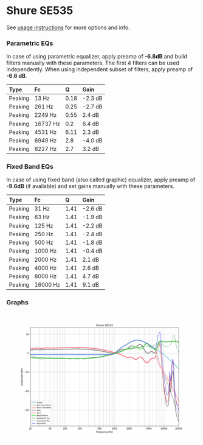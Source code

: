 # Shure SE535
See [usage instructions](https://github.com/jaakkopasanen/AutoEq#usage) for more options and info.

### Parametric EQs
In case of using parametric equalizer, apply preamp of **-6.8dB** and build filters manually
with these parameters. The first 4 filters can be used independently.
When using independent subset of filters, apply preamp of **-6.6 dB**.

| Type    | Fc       |    Q | Gain    |
|:--------|:---------|:-----|:--------|
| Peaking | 13 Hz    | 0.18 | -2.3 dB |
| Peaking | 261 Hz   | 0.25 | -2.7 dB |
| Peaking | 2249 Hz  | 0.55 | 2.4 dB  |
| Peaking | 16737 Hz | 0.2  | 6.4 dB  |
| Peaking | 4531 Hz  | 6.11 | 2.3 dB  |
| Peaking | 6949 Hz  | 2.8  | -4.0 dB |
| Peaking | 8227 Hz  | 2.7  | 3.2 dB  |

### Fixed Band EQs
In case of using fixed band (also called graphic) equalizer, apply preamp of **-9.6dB**
(if available) and set gains manually with these parameters.

| Type    | Fc       |    Q | Gain    |
|:--------|:---------|:-----|:--------|
| Peaking | 31 Hz    | 1.41 | -2.6 dB |
| Peaking | 63 Hz    | 1.41 | -1.9 dB |
| Peaking | 125 Hz   | 1.41 | -2.2 dB |
| Peaking | 250 Hz   | 1.41 | -2.4 dB |
| Peaking | 500 Hz   | 1.41 | -1.8 dB |
| Peaking | 1000 Hz  | 1.41 | -0.4 dB |
| Peaking | 2000 Hz  | 1.41 | 2.1 dB  |
| Peaking | 4000 Hz  | 1.41 | 2.6 dB  |
| Peaking | 8000 Hz  | 1.41 | 4.7 dB  |
| Peaking | 16000 Hz | 1.41 | 9.1 dB  |

### Graphs
![](./Shure%20SE535.png)